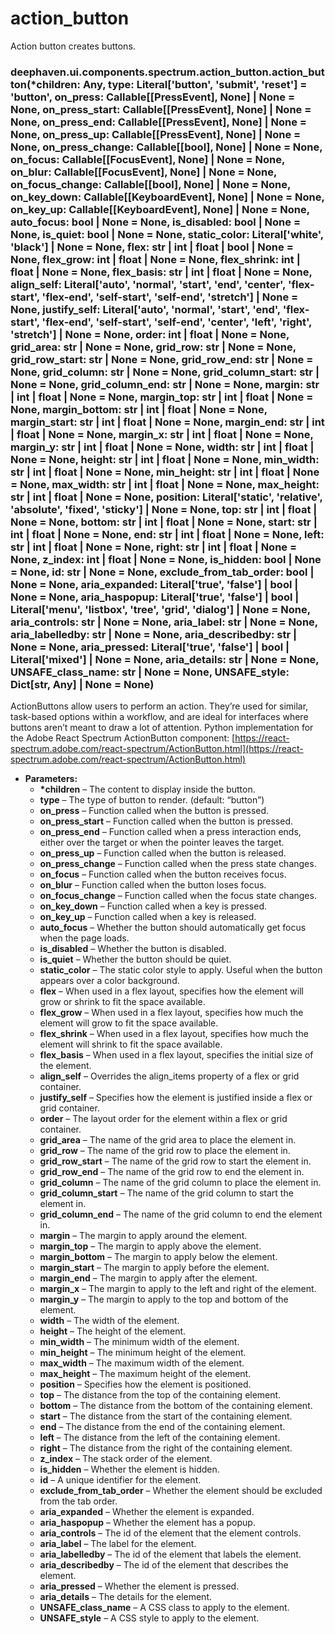 # action_button

Action button creates buttons.

<a id="module-deephaven.ui.components.spectrum.action_button"></a>

### deephaven.ui.components.spectrum.action_button.action_button(\*children: Any, type: Literal['button', 'submit', 'reset'] = 'button', on_press: Callable[[PressEvent], None] | None = None, on_press_start: Callable[[PressEvent], None] | None = None, on_press_end: Callable[[PressEvent], None] | None = None, on_press_up: Callable[[PressEvent], None] | None = None, on_press_change: Callable[[bool], None] | None = None, on_focus: Callable[[FocusEvent], None] | None = None, on_blur: Callable[[FocusEvent], None] | None = None, on_focus_change: Callable[[bool], None] | None = None, on_key_down: Callable[[KeyboardEvent], None] | None = None, on_key_up: Callable[[KeyboardEvent], None] | None = None, auto_focus: bool | None = None, is_disabled: bool | None = None, is_quiet: bool | None = None, static_color: Literal['white', 'black'] | None = None, flex: str | int | float | bool | None = None, flex_grow: int | float | None = None, flex_shrink: int | float | None = None, flex_basis: str | int | float | None = None, align_self: Literal['auto', 'normal', 'start', 'end', 'center', 'flex-start', 'flex-end', 'self-start', 'self-end', 'stretch'] | None = None, justify_self: Literal['auto', 'normal', 'start', 'end', 'flex-start', 'flex-end', 'self-start', 'self-end', 'center', 'left', 'right', 'stretch'] | None = None, order: int | float | None = None, grid_area: str | None = None, grid_row: str | None = None, grid_row_start: str | None = None, grid_row_end: str | None = None, grid_column: str | None = None, grid_column_start: str | None = None, grid_column_end: str | None = None, margin: str | int | float | None = None, margin_top: str | int | float | None = None, margin_bottom: str | int | float | None = None, margin_start: str | int | float | None = None, margin_end: str | int | float | None = None, margin_x: str | int | float | None = None, margin_y: str | int | float | None = None, width: str | int | float | None = None, height: str | int | float | None = None, min_width: str | int | float | None = None, min_height: str | int | float | None = None, max_width: str | int | float | None = None, max_height: str | int | float | None = None, position: Literal['static', 'relative', 'absolute', 'fixed', 'sticky'] | None = None, top: str | int | float | None = None, bottom: str | int | float | None = None, start: str | int | float | None = None, end: str | int | float | None = None, left: str | int | float | None = None, right: str | int | float | None = None, z_index: int | float | None = None, is_hidden: bool | None = None, id: str | None = None, exclude_from_tab_order: bool | None = None, aria_expanded: Literal['true', 'false'] | bool | None = None, aria_haspopup: Literal['true', 'false'] | bool | Literal['menu', 'listbox', 'tree', 'grid', 'dialog'] | None = None, aria_controls: str | None = None, aria_label: str | None = None, aria_labelledby: str | None = None, aria_describedby: str | None = None, aria_pressed: Literal['true', 'false'] | bool | Literal['mixed'] | None = None, aria_details: str | None = None, UNSAFE_class_name: str | None = None, UNSAFE_style: Dict[str, Any] | None = None)

ActionButtons allow users to perform an action. They’re used for similar, task-based options within a workflow, and are ideal for interfaces where buttons aren’t meant to draw a lot of attention.
Python implementation for the Adobe React Spectrum ActionButton component: [https://react-spectrum.adobe.com/react-spectrum/ActionButton.html](https://react-spectrum.adobe.com/react-spectrum/ActionButton.html)

- **Parameters:**
  - **\*children** – The content to display inside the button.
  - **type** – The type of button to render. (default: “button”)
  - **on_press** – Function called when the button is pressed.
  - **on_press_start** – Function called when the button is pressed.
  - **on_press_end** – Function called when a press interaction ends, either over the target or when the pointer leaves the target.
  - **on_press_up** – Function called when the button is released.
  - **on_press_change** – Function called when the press state changes.
  - **on_focus** – Function called when the button receives focus.
  - **on_blur** – Function called when the button loses focus.
  - **on_focus_change** – Function called when the focus state changes.
  - **on_key_down** – Function called when a key is pressed.
  - **on_key_up** – Function called when a key is released.
  - **auto_focus** – Whether the button should automatically get focus when the page loads.
  - **is_disabled** – Whether the button is disabled.
  - **is_quiet** – Whether the button should be quiet.
  - **static_color** – The static color style to apply. Useful when the button appears over a color background.
  - **flex** – When used in a flex layout, specifies how the element will grow or shrink to fit the space available.
  - **flex_grow** – When used in a flex layout, specifies how much the element will grow to fit the space available.
  - **flex_shrink** – When used in a flex layout, specifies how much the element will shrink to fit the space available.
  - **flex_basis** – When used in a flex layout, specifies the initial size of the element.
  - **align_self** – Overrides the align_items property of a flex or grid container.
  - **justify_self** – Specifies how the element is justified inside a flex or grid container.
  - **order** – The layout order for the element within a flex or grid container.
  - **grid_area** – The name of the grid area to place the element in.
  - **grid_row** – The name of the grid row to place the element in.
  - **grid_row_start** – The name of the grid row to start the element in.
  - **grid_row_end** – The name of the grid row to end the element in.
  - **grid_column** – The name of the grid column to place the element in.
  - **grid_column_start** – The name of the grid column to start the element in.
  - **grid_column_end** – The name of the grid column to end the element in.
  - **margin** – The margin to apply around the element.
  - **margin_top** – The margin to apply above the element.
  - **margin_bottom** – The margin to apply below the element.
  - **margin_start** – The margin to apply before the element.
  - **margin_end** – The margin to apply after the element.
  - **margin_x** – The margin to apply to the left and right of the element.
  - **margin_y** – The margin to apply to the top and bottom of the element.
  - **width** – The width of the element.
  - **height** – The height of the element.
  - **min_width** – The minimum width of the element.
  - **min_height** – The minimum height of the element.
  - **max_width** – The maximum width of the element.
  - **max_height** – The maximum height of the element.
  - **position** – Specifies how the element is positioned.
  - **top** – The distance from the top of the containing element.
  - **bottom** – The distance from the bottom of the containing element.
  - **start** – The distance from the start of the containing element.
  - **end** – The distance from the end of the containing element.
  - **left** – The distance from the left of the containing element.
  - **right** – The distance from the right of the containing element.
  - **z_index** – The stack order of the element.
  - **is_hidden** – Whether the element is hidden.
  - **id** – A unique identifier for the element.
  - **exclude_from_tab_order** – Whether the element should be excluded from the tab order.
  - **aria_expanded** – Whether the element is expanded.
  - **aria_haspopup** – Whether the element has a popup.
  - **aria_controls** – The id of the element that the element controls.
  - **aria_label** – The label for the element.
  - **aria_labelledby** – The id of the element that labels the element.
  - **aria_describedby** – The id of the element that describes the element.
  - **aria_pressed** – Whether the element is pressed.
  - **aria_details** – The details for the element.
  - **UNSAFE_class_name** – A CSS class to apply to the element.
  - **UNSAFE_style** – A CSS style to apply to the element.
